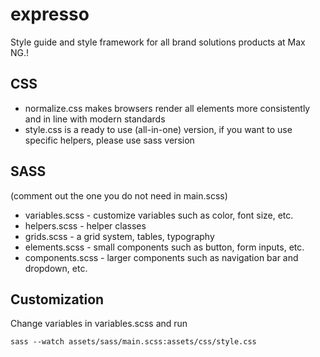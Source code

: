 # expresso
Style guide and style framework for all brand solutions products at Max NG.!

## CSS
* normalize.css makes browsers render all elements more consistently and in line with modern standards
* style.css is a ready to use (all-in-one) version, if you want to use specific helpers, please use sass version

## SASS
(comment out the one you do not need in main.scss)
* variables.scss - customize variables such as color, font size, etc.
* helpers.scss - helper classes
* grids.scss - a grid system, tables, typography
* elements.scss - small components such as button, form inputs, etc.
* components.scss - larger components such as navigation bar and dropdown, etc.

## Customization
Change variables in variables.scss and run
```
sass --watch assets/sass/main.scss:assets/css/style.css
```